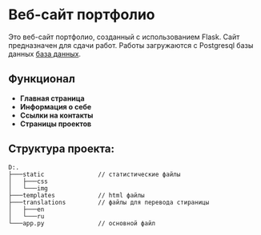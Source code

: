 # Веб-сайт портфолио

Это веб-сайт портфолио, созданный с использованием Flask. Сайт предназначен для сдачи работ. Работы загружаются с Postgresql базы данных [база данных](https://github.com/webbsalad/portfolio-rest-api).

## Функционал

- **Главная страница**
- **Информация о себе**
- **Ссылки на контакты**
- **Страницы проектов**

## Структура проекта:
```
D:.
├───static               // статистические файлы
│   ├───css
│   └───img
├───templates            // html файлы
├───translations         // файлы для перевода стираницы
│   ├───en
│   └───ru
└───app.py               // основной файл
```


